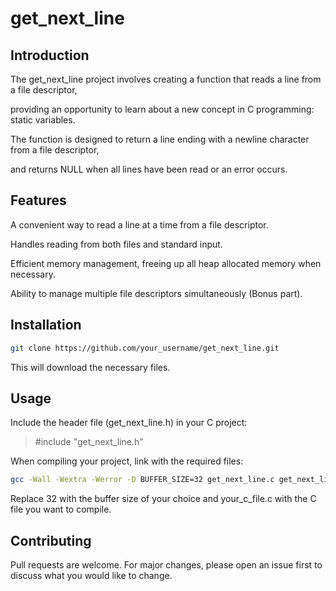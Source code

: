 # get_next_line

## Introduction
The get_next_line project involves creating a function that reads a line from a file descriptor,

providing an opportunity to learn about a new concept in C programming: static variables.

The function is designed to return a line ending with a newline character from a file descriptor,

and returns NULL when all lines have been read or an error occurs.

## Features
A convenient way to read a line at a time from a file descriptor.

Handles reading from both files and standard input.

Efficient memory management, freeing up all heap allocated memory when necessary.

Ability to manage multiple file descriptors simultaneously (Bonus part).

## Installation
```sh
git clone https://github.com/your_username/get_next_line.git
```

This will download the necessary files.

## Usage
Include the header file (get_next_line.h) in your C project:
>#include "get_next_line.h"

When compiling your project, link with the required files:

```sh
gcc -Wall -Wextra -Werror -D BUFFER_SIZE=32 get_next_line.c get_next_line_utils.c your_c_file.c -o your_program_name
```
Replace 32 with the buffer size of your choice and your_c_file.c with the C file you want to compile.

## Contributing
Pull requests are welcome. For major changes, please open an issue first to discuss what you would like to change.
